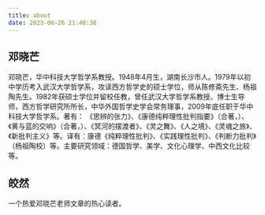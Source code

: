 ```yaml
---
title: about
date: 2023-06-26 21:48:38
---
```

## 邓晓芒
邓晓芒，华中科技大学哲学系教授。1948年4月生，湖南长沙市人。1979年以初中学历考入武汉大学哲学系，攻读西方哲学史的硕士学位，师从陈修斋先生、杨祖陶先生。1982年获硕士学位并留校任教，曾任武汉大学哲学系教授、博士生导师，西方哲学研究所所长，中华外国哲学史学会常务理事，2009年底任职于华中科技大学哲学系。著有： 《思辨的张力》、《康德纯粹理性批判指要》（合著，）、《黄与蓝的交响》（合著，）、《冥河的摆渡者》、《灵之舞》、《人之境》、《灵魂之旅》、《新批判主义》等。译有：康德《纯粹理性批判》、《实践理性批判》、《判断力批判》（杨祖陶校）等。主要研究领域：德国哲学、美学、文化心理学、中西文化比较等。

## 皎然
一个热爱邓晓芒老师文章的热心读者。
